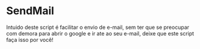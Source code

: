 # SendMail
Intuido deste script é facilitar o envio de e-mail,  sem ter que se preocupar com demora para abrir o google e ir ate ao seu e-mail, deixe que este script faça isso por você!
